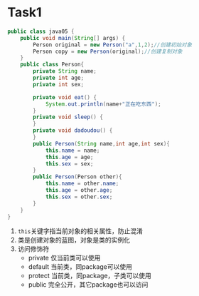 # Task1
```java
public class java05 {
    public void main(String[] args) {
        Person original = new Person("a",1,2);//创建初始对象
        Person copy = new Person(original);//创建复制对象
    }
    public class Person{
        private String name;
        private int age;
        private int sex;

        private void eat() {
            System.out.println(name+"正在吃东西");
        }
        private void sleep() {
        }  
        private void dadoudou() {
        }
        public Person(String name,int age,int sex){
            this.name = name;
            this.age = age;
            this.sex = sex;
        }
        public Person(Person other){
            this.name = other.name;
            this.age = other.age;
            this.sex = other.sex;
        }
    } 
}
```
1. `this`关键字指当前对象的相关属性，防止混淆
2. 类是创建对象的蓝图，对象是类的实例化
3. 访问修饰符
   - private 仅当前类可以使用
   - default 当前类，同package可以使用
   - protect 当前类，同package，子类可以使用
   - public 完全公开，其它package也可以访问